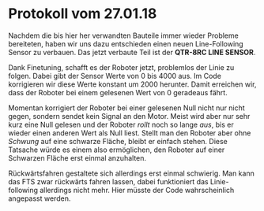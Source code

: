 # Protokoll vom 27.01.18

Nachdem die bis hier her verwandten Bauteile immer wieder Probleme bereiteten, haben wir uns dazu entschieden einen neuen Line-Following Sensor zu verbauen. Das jetzt verbaute Teil ist der **QTR-8RC LINE SENSOR**.

Dank Finetuning, schafft es der Roboter jetzt, problemlos der Linie zu folgen. Dabei gibt der Sensor Werte von 0 bis 4000 aus. Im Code korrigieren wir diese Werte konstant um 2000 herunter. Damit erreichen wir, dass der Roboter bei einem gelesenen Wert von 0 geradeaus fährt.

Momentan korrigiert der Roboter bei einer gelesenen Null nicht nur nicht gegen, sondern sendet kein Signal an den Motor. Meist wird aber nur sehr kurz eine Null gelesen und der Roboter _rollt_ noch so lange _aus_, bis er wieder einen anderen Wert als Null liest. Stellt man den Roboter aber ohne _Schwung_ auf eine schwarze Fläche, bleibt er einfach stehen. Diese Tatsache würde es einem also ermöglichen, den Roboter auf einer Schwarzen Fläche erst einmal anzuhalten.

Rückwärtsfahren gestaltete sich allerdings erst einmal schwierig. Man kann das FTS zwar rückwärts fahren lassen, dabei funktioniert das Linie-following allerdings nicht mehr. Hier müsste der Code wahrscheinlich angepasst werden.
